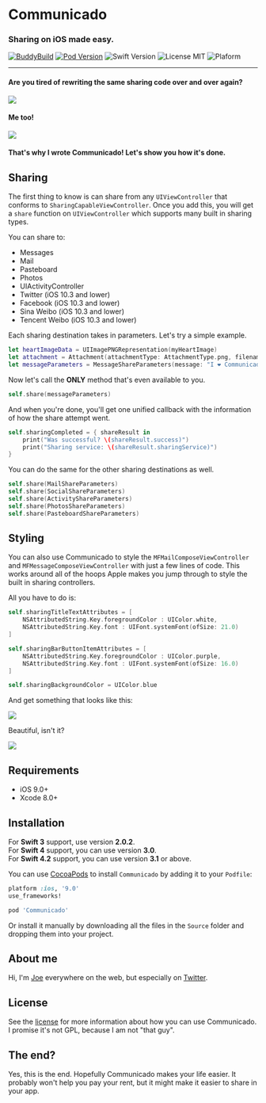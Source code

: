 # Communicado

### Sharing on iOS made easy.

[![BuddyBuild](https://dashboard.buddybuild.com/api/statusImage?appID=59b695f696d4600001f5144a&branch=master&build=latest)](https://dashboard.buddybuild.com/apps/59b695f696d4600001f5144a/build/latest?branch=master)
[![Pod Version](https://img.shields.io/badge/Pod-3.1-6193DF.svg)](https://cocoapods.org/)
![Swift Version](https://img.shields.io/badge/Swift-4.2-brightgreen.svg)
![License MIT](https://img.shields.io/badge/License-MIT-lightgrey.svg) 
![Plaform](https://img.shields.io/badge/Platform-iOS-lightgrey.svg)

---

#### Are you tired of rewriting the same sharing code over and over again?

![](Images/cartman.gif)
#### Me too!

![](Images/homer.gif)
#### That's why I wrote Communicado! Let's show you how it's done.

Sharing
---

The first thing to know is can share from any `UIViewController` that conforms to `SharingCapableViewController`. Once you add this, you will get a `share` function on `UIViewController` which supports many built in sharing types.

You can share to:

- Messages
- Mail
- Pasteboard
- Photos
- UIActivityController
- Twitter (iOS 10.3 and lower)
- Facebook (iOS 10.3 and lower)
- Sina Weibo (iOS 10.3 and lower)
- Tencent Weibo (iOS 10.3 and lower)

Each sharing destination takes in parameters. Let's try a simple example.

```swift
let heartImageData = UIImagePNGRepresentation(myHeartImage)
let attachment = Attachment(attachmentType: AttachmentType.png, filename: "heart.png", data: heartImageData)
let messageParameters = MessageShareParameters(message: "I ❤️ Communicado", attachments: [ attachment ])
```

Now let's call the **ONLY** method that's even available to you.

```swift
self.share(messageParameters)
```

And when you're done, you'll get one unified callback with the information of how the share attempt went.

```swift
self.sharingCompleted = { shareResult in
    print("Was successful? \(shareResult.success)")
    print("Sharing service: \(shareResult.sharingService)")
}
```

You can do the same for the other sharing destinations as well.

```swift
self.share(MailShareParameters)
self.share(SocialShareParameters)
self.share(ActivityShareParameters)
self.share(PhotosShareParameters)
self.share(PasteboardShareParameters)
```

Styling
--- 

You can also use Communicado to style the `MFMailComposeViewController` and `MFMessageComposeViewController` with just a few lines of code. This works around all of the hoops Apple makes you jump through to style the built in sharing controllers.

All you have to do is:

```swift
self.sharingTitleTextAttributes = [
    NSAttributedString.Key.foregroundColor : UIColor.white,
    NSAttributedString.Key.font : UIFont.systemFont(ofSize: 21.0)
]

self.sharingBarButtonItemAttributes = [
    NSAttributedString.Key.foregroundColor : UIColor.purple,
    NSAttributedString.Key.font : UIFont.systemFont(ofSize: 16.0)
]

self.sharingBackgroundColor = UIColor.blue
```

And get something that looks like this: 

![](Images/styled_messages.png)

Beautiful, isn't it?

![](Images/yay.gif)

## Requirements

- iOS 9.0+
- Xcode 8.0+

## Installation
For **Swift 3** support, use version **2.0.2**. <br>
For **Swift 4** support, you can use version **3.0**. <br>
For **Swift 4.2** support, you can use version **3.1** or above.

You can use [CocoaPods](http://cocoapods.org/) to install `Communicado` by adding it to your `Podfile`:

```ruby
platform :ios, '9.0'
use_frameworks!

pod 'Communicado'
```

Or install it manually by downloading all the files in the `Source` folder and dropping them into your project.

## About me

Hi, I'm [Joe](http://fabisevi.ch) everywhere on the web, but especially on [Twitter](https://twitter.com/mergesort).

## License

See the [license](LICENSE) for more information about how you can use Communicado. I promise it's not GPL, because I am not "that guy".

## The end?

Yes, this is the end. Hopefully Communicado makes your life easier. It probably won't help you pay your rent, but it might make it easier to share in your app.
